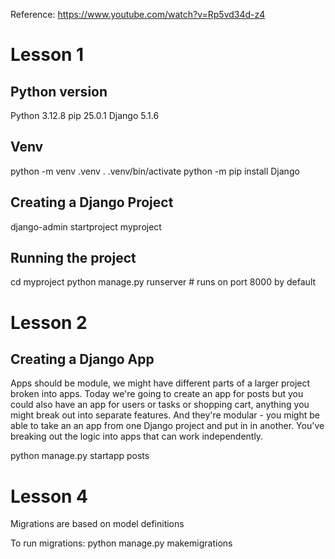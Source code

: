 Reference: https://www.youtube.com/watch?v=Rp5vd34d-z4

# Lesson 1
## Python version
Python 3.12.8
pip 25.0.1
Django 5.1.6

## Venv
python -m venv .venv
. .venv/bin/activate
python -m pip install Django

## Creating a Django Project
django-admin startproject myproject

## Running the project
cd myproject
python manage.py runserver # runs on port 8000 by default

# Lesson 2

## Creating a Django App
Apps should be module, we might have different parts of a larger project broken into apps. Today we're going to create an app for posts but you could also have an app for users or tasks or shopping cart, anything you might break out into separate features. And they're modular - you might be able to take an an app from one Django project and put in in another. You've breaking out the logic into apps that can work independently.

python manage.py startapp posts

# Lesson 4
Migrations are based on model definitions

To run migrations:
python manage.py makemigrations 